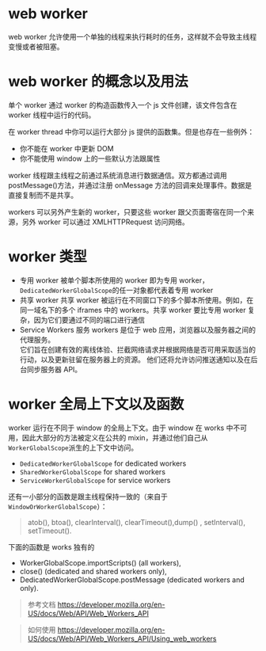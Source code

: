 # web worker

web worker 允许使用一个单独的线程来执行耗时的任务，这样就不会导致主线程变慢或者被阻塞。

# web worker 的概念以及用法

单个 worker 通过 worker 的构造函数传入一个 js 文件创建，该文件包含在 worker 线程中运行的代码。

在 worker thread 中你可以运行大部分 js 提供的函数集。但是也存在一些例外：

- 你不能在 worker 中更新 DOM
- 你不能使用 window 上的一些默认方法跟属性

worker 线程跟主线程之前通过系统消息进行数据通信。双方都通过调用 postMessage()方法，并通过注册 onMessage 方法的回调来处理事件。数据是直接复制而不是共享。

workers 可以另外产生新的 worker，只要这些 worker 跟父页面寄宿在同一个来源，另外 worker 可以通过 XMLHTTPRequest 访问网络。

# worker 类型

- 专用 worker
  被单个脚本所使用的 worker 即为专用 worker，`DedicatedWorkerGlobalScope`的任一对象都代表着专用 worker
- 共享 worker
  共享 worker 被运行在不同窗口下的多个脚本所使用。例如，在同一域名下的多个 iframes 中的 workers。共享 worker 要比专用 worker 复杂，因为它们要通过不同的端口进行通信
- Service Workers
  服务 workers 是位于 web 应用，浏览器以及服务器之间的代理服务。  
  它们旨在创建有效的离线体验、拦截网络请求并根据网络是否可用采取适当的行动，以及更新驻留在服务器上的资源。 他们还将允许访问推送通知以及在后台同步服务器 API。

# worker 全局上下文以及函数

worker 运行在不同于 window 的全局上下文。由于 window 在 works 中不可用，因此大部分的方法被定义在公共的 mixin，并通过他们自己从`WorkerGlobalScope`派生的上下文中访问。

- `DedicatedWorkerGlobalScope` for dedicated workers
- `SharedWorkerGlobalScope` for shared workers
- `ServiceWorkerGlobalScope` for service workers

还有一小部分的函数是跟主线程保持一致的（来自于 `WindowOrWorkerGlobalScope`）：

> atob(), btoa(), clearInterval(), clearTimeout(),dump() , setInterval(), setTimeout().

下面的函数是 works 独有的

- WorkerGlobalScope.importScripts() (all workers),
- close() (dedicated and shared workers only),
- DedicatedWorkerGlobalScope.postMessage (dedicated workers and only).

> 参考文档 https://developer.mozilla.org/en-US/docs/Web/API/Web_Workers_API

> 如何使用 https://developer.mozilla.org/en-US/docs/Web/API/Web_Workers_API/Using_web_workers
